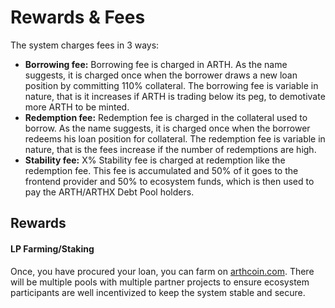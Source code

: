 # Rewards & Fees

The system charges fees in 3 ways:

* **Borrowing fee:** Borrowing fee is charged in ARTH. As the name suggests, it is charged once when the borrower draws a new loan position by committing 110% collateral. The borrowing fee is variable in nature, that is it increases if ARTH is trading below its peg, to demotivate more ARTH to be minted.
* **Redemption fee:** Redemption fee is charged in the collateral used to borrow. As the name suggests, it is charged once when the borrower redeems his loan position for collateral. The redemption fee is variable in nature, that is the fees increase if the number of redemptions are high.
* **Stability fee:** X% Stability fee is charged at redemption like the redemption fee. This fee is accumulated and 50% of it goes to the frontend provider and 50% to ecosystem funds, which is then used to pay the ARTH/ARTHX Debt Pool holders.



## Rewards 

#### LP Farming/Staking

Once, you have procured your loan, you can farm on [arthcoin.com](http://arthcoin.com). There will be multiple pools with multiple partner projects to ensure ecosystem participants are well incentivized to keep the system stable and secure. 

